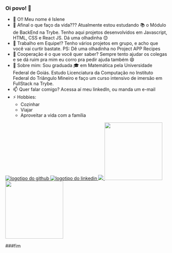 ### Oi povo! 👋

- 🔭 O!!
  Meu nome é Islene
- 🌱 Afinal o que faço da vida???
  Atualmente estou estudando 📚 o Módulo de BackEnd na Trybe. Tenho aqui projetos desenvolvidos em Javascript, HTML, CSS e React JS. Dá uma olhadinha 😊
- 👯 Trabalho em Equipe!?
  Tenho vários projetos em grupo, e acho que você vai curtir bastate. PS: Dê uma olhadinha no Project APP Recipes
- 🤔 Cooperação é o que você quer saber?
  Sempre tento ajudar os colegas e se dá ruim pra mim eu corro pra pedir ajuda também 😄
- 💬 Sobre mim:
  Sou graduada 🎓 em Matemática pela Universidade Federal de Goiás. Estudo Licenciatura da Computação no Instituto Federal do Triângulo Mineiro e faço um curso intensivo de imersão em FullStack na Trybe.
- 📫 Quer falar comigo?
  Acessa aí meu linkedIn, ou manda um e-mail
- ⚡ Hobbies:
  * Cozinhar
  * Viajar
  * Aproveitar a vida com a família
  
<a href="https://github.com/IsleneGomes" alt="github" target="_blank">
	<img src="https://img.shields.io/badge/GitHub-000000?&style=flat-square&logo=GitHub&logoColor=white" alt="logotipo do github">
</a>
<a href="https://www.linkedin.com/in/islene-dos-santos-gomes-fernandes-76899645/" alt="linkedin" target="_blank">
	<img src="https://img.shields.io/badge/LinkedIn-%230077B5.svg?&style=flat-square&logo=linkedin&logoColor=white" alt="logotipo do linkedin">
<a href="mailto:islenegomes@gmail.com" alt="gmail" target="_blank">
	<img src="https://img.shields.io/badge/-Gmail-FF0000?style=flat-square&labelColor=FF0000&logo=gmail&logoColor=white&link=mailto:islenegomes@gmail.com" />
</a>

<img height="180em" src="https://github-readme-stats.vercel.app/api?username=IsleneGomes&show_icons=true&theme=tokyonight"/>

<img height="180em" src="https://github-readme-stats-eight-theta.vercel.app/api/top-langs/?username=IsleneGomes&layout=compact&langs_count=8&theme=tokyonight&include_all_commits=true&count_private=true"/>

###fim  

